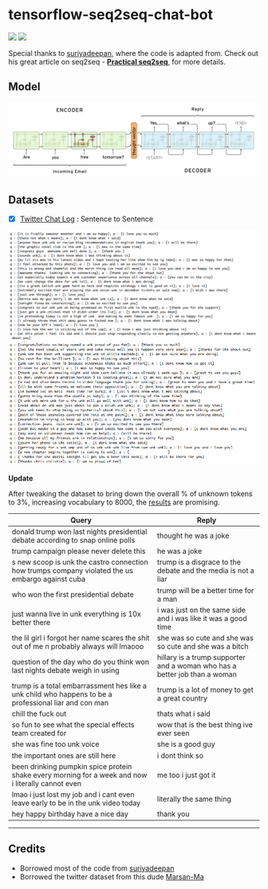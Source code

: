 # tensorflow-seq2seq-chat-bot

![](https://img.shields.io/badge/python-3-brightgreen.svg) ![](https://img.shields.io/badge/tensorflow-0.12.1-yellowgreen.svg)


Special thanks to [suriyadeepan](https://github.com/suriyadeepan), where the code is adapted from.
Check out his great article on seq2seq - [**Practical seq2seq**](http://suriyadeepan.github.io/2016-12-31-practical-seq2seq/), for more details.

## Model

![](img/model.png)


## Datasets

- [x] [Twitter Chat Log](https://github.com/suriyadeepan/datasets/tree/master/seq2seq/twitter) : Sentence to Sentence

![](img/twitter01.png)
![](img/twitter02.png)

**Update**

After tweaking the dataset to bring down the overall % of unknown tokens to 3%, increasing vocabulary to 8000, the [results](https://gist.github.com/suriyadeepan/5d4aaf96c7bd89b908921804c683fee8) are promising.

| Query					| Reply					|
| ------------- | ------------- |
| donald trump won last nights presidential debate according to snap online polls | thought he was a joke |
| trump campaign please never delete this | he was a joke |
| s new scoop is unk the castro connection how trumps company violated the us embargo against cuba | trump is a disgrace to the debate and the media is not a liar |
| who won the first presidential debate | trump will be a better time for a man |
| just wanna live in unk everything is 10x better there | i was just on the same side and i was like it was a good time |
| the lil girl i forgot her name scares the shit out of me n probably always will lmaooo | she was so cute and she was so cute and she was a bitch |
| question of the day who do you think won last nights debate weigh in using | hillary is a trump supporter and a woman who has a better job than a woman |
| trump is a total embarrassment hes like a unk child who happens to be a professional liar and con man | trump is a lot of money to get a great country |
| chill the fuck out | thats what i said |
| so fun to see what the special effects team created for | wow that is the best thing ive ever seen |
| she was fine too unk voice | she is a good guy |
| the important ones are still here | i dont think so |
| been drinking pumpkin spice protein shake every morning for a week and now i literally cannot even | me too i just got it |
| lmao i just lost my job and i cant even leave early to be in the unk video today | literally the same thing |
| hey happy birthday have a nice day | thank you |

_______________________________________________________________




## Credits
- Borrowed most of the code from [suriyadeepan](https://github.com/suriyadeepan)
- Borrowed the twitter dataset from this dude [Marsan-Ma](https://github.com/Marsan-Ma/)
